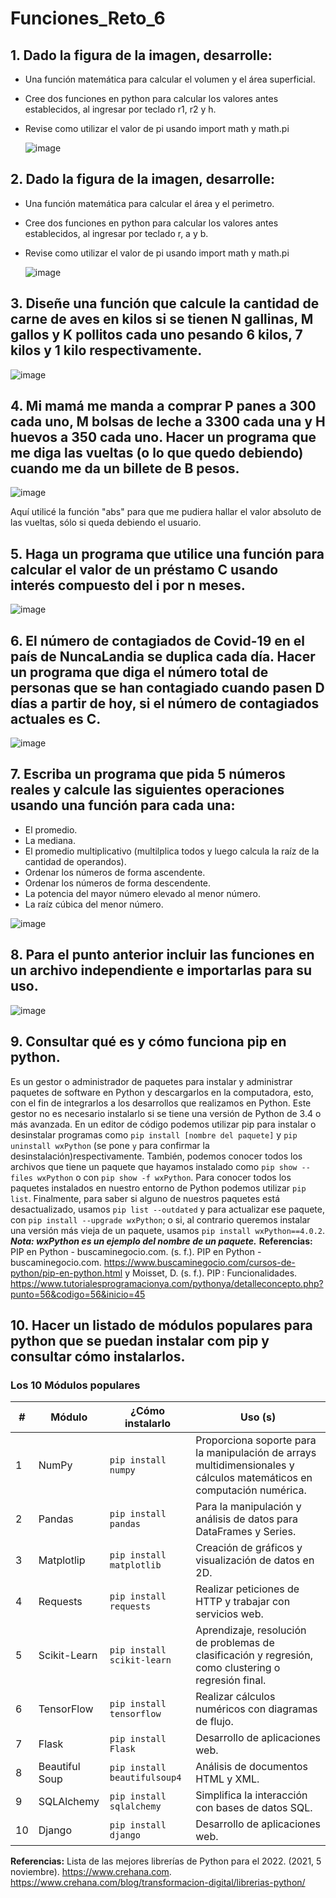 # Funciones_Reto_6
## 1. Dado la figura de la imagen, desarrolle:
  + Una función matemática para calcular el volumen y el área superficial.
  + Cree dos funciones en python para calcular los valores antes establecidos, al ingresar por teclado r1, r2 y h.
  + Revise como utilizar el valor de pi usando import math y math.pi

    ![image](https://github.com/Cate1911/Funciones_Reto_6/assets/141857246/84d4f163-fd9b-4d0a-b964-a0e7a8b7d9a2)

## 2. Dado la figura de la imagen, desarrolle:
  + Una función matemática para calcular el área y el perimetro.
  + Cree dos funciones en python para calcular los valores antes establecidos, al ingresar por teclado r, a y b.
  + Revise como utilizar el valor de pi usando import math y math.pi

    ![image](https://github.com/Cate1911/Funciones_Reto_6/assets/141857246/6d424424-e1ee-4bca-8084-2ec1fa4a7b38)

## 3. Diseñe una función que calcule la cantidad de carne de aves en kilos si se tienen N gallinas, M gallos y K pollitos cada uno pesando 6 kilos, 7 kilos y 1 kilo respectivamente.
  
  ![image](https://github.com/Cate1911/Funciones_Reto_6/assets/141857246/440e85cb-fa66-4212-a74b-6533926b58f8)

## 4. Mi mamá me manda a comprar P panes a 300 cada uno, M bolsas de leche a 3300 cada una y H huevos a 350 cada uno. Hacer un programa que me diga las vueltas (o lo que quedo debiendo) cuando me da un billete de B pesos.
  
  ![image](https://github.com/Cate1911/Funciones_Reto_6/assets/141857246/db18a7d3-1fcf-4dce-824e-f0a54551302a)

Aquí utilicé la función "abs" para que me pudiera hallar el valor absoluto de las vueltas, sólo si queda debiendo el usuario.
## 5. Haga un programa que utilice una función para calcular el valor de un préstamo C usando interés compuesto del i por n meses.
  
  ![image](https://github.com/Cate1911/Funciones_Reto_6/assets/141857246/c0a1b4bf-910c-422d-ac53-4dbd616ad4f6)

## 6. El número de contagiados de Covid-19 en el país de NuncaLandia se duplica cada día. Hacer un programa que diga el número total de personas que se han contagiado cuando pasen D días a partir de hoy, si el número de contagiados actuales es C.
  
  ![image](https://github.com/Cate1911/Funciones_Reto_6/assets/141857246/0bde9927-aba7-47e3-92d0-81b8917bf765)

## 7. Escriba un programa que pida 5 números reales y calcule las siguientes operaciones usando una función para cada una:
  + El promedio.
  + La mediana.
  + El promedio multiplicativo (multilplica todos y luego calcula la raíz de la cantidad de operandos).
  + Ordenar los números de forma ascendente.
  + Ordenar los números de forma descendente.
  + La potencia del mayor número elevado al menor número.
  + La raíz cúbica del menor número.
  
  ![image](https://github.com/Cate1911/Funciones_Reto_6/assets/141857246/41d6bfea-39bb-4161-a6dd-82a98b7b55aa)

## 8. Para el punto anterior incluir las funciones en un archivo independiente e importarlas para su uso.

  ![image](https://github.com/Cate1911/Funciones_Reto_6/assets/141857246/3f6898f4-8100-4b6c-abdd-7cf1a0f17683)

## 9. Consultar qué es y cómo funciona pip en python.
  Es un gestor o administrador de paquetes para instalar y administrar paquetes de software en Python y descargarlos en la computadora, esto, con el fin de integrarlos a los desarrollos que realizamos en Python. Este gestor no es necesario instalarlo si se tiene una versión de Python de 3.4 o más avanzada.
  En un editor de código podemos utilizar pip para instalar o desinstalar programas como ```pip install [nombre del paquete]``` y ```pip uninstall wxPython``` (se pone ```y``` para confirmar la desinstalación)respectivamente. También, podemos conocer todos los archivos que tiene un paquete que hayamos instalado como ```pip show --files wxPython``` o con ```pip show -f wxPython```. Para conocer todos los paquetes instalados en nuestro entorno de Python podemos utilizar ```pip list```. Finalmente, para saber si alguno de nuestros paquetes está desactualizado, usamos ```pip list --outdated``` y para actualizar ese paquete, con ```pip install --upgrade wxPython```; o si, al contrario queremos instalar una versión más vieja de un paquete, usamos ```pip install wxPython==4.0.2```. 
  **_Nota: wxPython es un ejemplo del nombre de un paquete._**
  **Referencias:** PIP en Python - buscaminegocio.com. (s. f.). PIP en Python - buscaminegocio.com. https://www.buscaminegocio.com/cursos-de-python/pip-en-python.html y Moisset, D. (s. f.). PIP : Funcionalidades. https://www.tutorialesprogramacionya.com/pythonya/detalleconcepto.php?punto=56&codigo=56&inicio=45 
## 10. Hacer un listado de módulos populares para python que se puedan instalar com pip y consultar cómo instalarlos.
  ### Los 10 Módulos populares
  | # | Módulo | ¿Cómo instalarlo | Uso (s) |
  |---|--------|-------------|-----|
  | 1 | NumPy | ```pip install numpy``` | Proporciona soporte para la manipulación de arrays multidimensionales y cálculos matemáticos en computación numérica.|
  | 2 | Pandas | ```pip install pandas``` | Para la manipulación y análisis de datos para DataFrames y Series.|
  | 3 | Matplotlip | ```pip install matplotlib``` | Creación de gráficos y visualización de datos en 2D.|
  | 4 | Requests | ```pip install requests``` | Realizar peticiones de HTTP y trabajar con servicios web.|
  | 5 | Scikit-Learn | ```pip install scikit-learn``` | Aprendizaje, resolución de problemas de clasificación y regresión, como clustering o regresión final.|
  | 6 | TensorFlow | ```pip install tensorflow``` | Realizar cálculos numéricos con diagramas de flujo.|
  | 7 | Flask | ```pip install Flask``` | Desarrollo de aplicaciones web.|
  | 8 | Beautiful Soup | ```pip install beautifulsoup4``` | Análisis de documentos HTML y XML.|
  | 9 |  SQLAlchemy | ```pip install sqlalchemy``` | Simplifica la interacción con bases de datos SQL.|
  | 10 |  Django | ```pip install django``` | Desarrollo de aplicaciones web.|

  **Referencias:**  Lista de las mejores librerías de Python para el 2022. (2021, 5 noviembre). https://www.crehana.com. https://www.crehana.com/blog/transformacion-digital/librerias-python/ 
